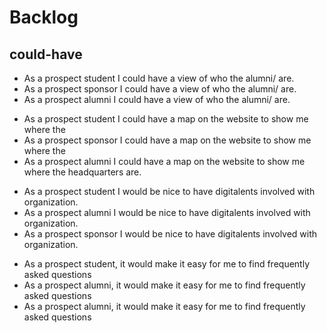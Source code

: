 # Backlog

## could-have

<!-- Getting to know the Team -->

- As a prospect student I could have a view of who the alumni/ are.
- As a prospect sponsor I could have a view of who the alumni/ are.
- As a prospect alumni I could have a view of who the alumni/ are.
<!-- Map that shows the location of the headquarter-->
- As a prospect student I could have a map on the website to show me where the
- As a prospect sponsor I could have a map on the website to show me where the
- As a prospect alumni I could have a map on the website to show me where the
  headquarters are.

<!-- Digitalents -->

- As a prospect student I would be nice to have digitalents involved with
  organization.
- As a prospect alumni I would be nice to have digitalents involved with
  organization.
- As a prospect sponsor I would be nice to have digitalents involved with
  organization.

<!-- FAQ -->

- As a prospect student, it would make it easy for me to find frequently asked
  questions
- As a prospect alumni, it would make it easy for me to find frequently asked
  questions
- As a prospect alumni, it would make it easy for me to find frequently asked
  questions
